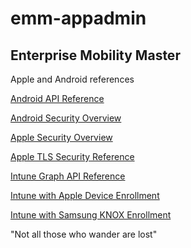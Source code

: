# emm-appadmin
## Enterprise Mobility Master

Apple and Android references

[Android API Reference](https://developer.android.com/reference)

[Android Security Overview](https://source.android.com/security)

[Apple Security Overview](https://developer.apple.com/security)

[Apple TLS Security Reference](https://support.apple.com/en-au/guide/security/sec100a75d12/web)

[Intune Graph API Reference](https://docs.microsoft.com/en-us/graph/api/resources/intune-graph-overview?view=graph-rest-1.0)

[Intune with Apple Device Enrollment](https://docs.microsoft.com/en-us/mem/intune/enrollment/device-enrollment-program-enroll-ios)

[Intune with Samsung KNOX Enrollment](https://docs.microsoft.com/en-us/mem/intune/enrollment/android-samsung-knox-mobile-enroll)

"Not all those who wander are lost"
